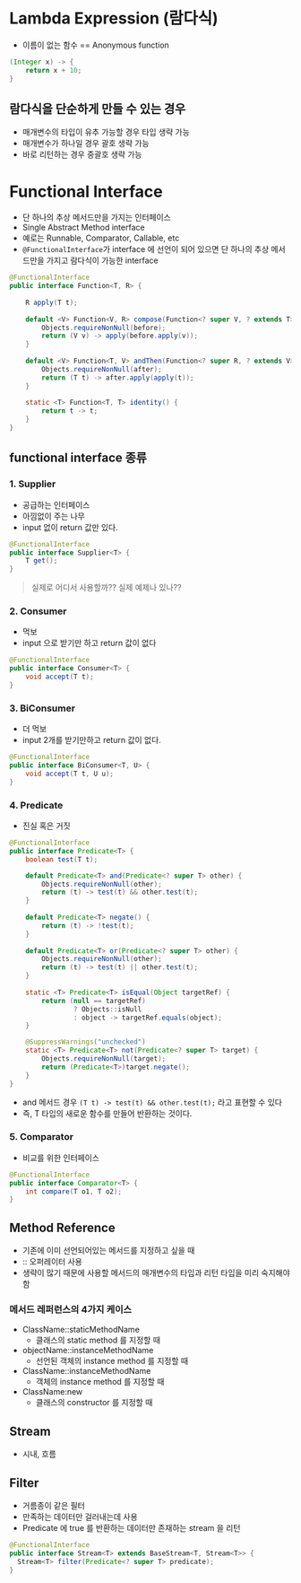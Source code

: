 # Lambda Expression (람다식)
- 이름이 없는 함수 == Anonymous function

```java
(Integer x) -> {
    return x + 10;    
}
```

## 람다식을 단순하게 만들 수 있는 경우
- 매개변수의 타입이 유추 가능할 경우 타입 생략 가능
- 매개변수가 하나일 경우 괄호 생략 가능
- 바로 리턴하는 경우 중괄호 생략 가능

# Functional Interface
- 단 하나의 추상 메서드만을 가지는 인터페이스
- Single Abstract Method interface
- 예로는 Runnable, Comparator, Callable, etc
- `@FunctionalInterface`가 interface 에 선언이 되어 있으면 단 하나의 추상 메서드만을 가지고 람다식이 가능한 interface
```java
@FunctionalInterface
public interface Function<T, R> {
    
    R apply(T t);
    
    default <V> Function<V, R> compose(Function<? super V, ? extends T> before) {
        Objects.requireNonNull(before);
        return (V v) -> apply(before.apply(v));
    }
    
    default <V> Function<T, V> andThen(Function<? super R, ? extends V> after) {
        Objects.requireNonNull(after);
        return (T t) -> after.apply(apply(t));
    }
    
    static <T> Function<T, T> identity() {
        return t -> t;
    }
}
```

## functional interface 종류
### 1. Supplier 
- 공급하는 인터페이스
- 아낌없이 주는 나무
- input 없이 return 값만 있다.
```java
@FunctionalInterface
public interface Supplier<T> {
    T get();
}
```
> 실제로 어디서 사용할까??
> 실제 예제나 있나??

### 2. Consumer
- 먹보
- input 으로 받기만 하고 return 값이 없다
```java
@FunctionalInterface
public interface Consumer<T> {
    void accept(T t);
}
```
### 3. BiConsumer
- 더 먹보
- input 2개를 받기만하고 return 값이 없다.
```java
@FunctionalInterface
public interface BiConsumer<T, U> {
    void accept(T t, U u);
}
```

### 4. Predicate
- 진실 혹은 거짓
```java
@FunctionalInterface
public interface Predicate<T> {
    boolean test(T t);

    default Predicate<T> and(Predicate<? super T> other) {
        Objects.requireNonNull(other);
        return (t) -> test(t) && other.test(t);
    }
    
    default Predicate<T> negate() {
        return (t) -> !test(t);
    }
    
    default Predicate<T> or(Predicate<? super T> other) {
        Objects.requireNonNull(other);
        return (t) -> test(t) || other.test(t);
    }
    
    static <T> Predicate<T> isEqual(Object targetRef) {
        return (null == targetRef)
                ? Objects::isNull
                : object -> targetRef.equals(object);
    }

    @SuppressWarnings("unchecked")
    static <T> Predicate<T> not(Predicate<? super T> target) {
        Objects.requireNonNull(target);
        return (Predicate<T>)target.negate();
    }
}
```
- and 메서드 경우 `(T t) -> test(t) && other.test(t);` 라고 표현할 수 있다
- 즉, T 타입의 새로운 함수를 만들어 반환하는 것이다.

### 5. Comparator
- 비교를 위한 인터페이스
```java
@FunctionalInterface
public interface Comparator<T> {
    int compare(T o1, T o2);
}
```

## Method Reference
- 기존에 이미 선언되어있는 메서드를 지정하고 싶을 때
- :: 오퍼레이터 사용
- 생략이 많기 때문에 사용할 메서드의 매개변수의 타입과 리턴 타입을 미리 숙지해야함

### 메서드 레퍼런스의 4가지 케이스
- ClassName::staticMethodName
  - 클래스의 static method 를 지정할 때
- objectName::instanceMethodName
  - 선언된 객체의 instance method 를 지정할 때
- ClassName::instanceMethodName
  - 객체의 instance method 를 지정할 때
- ClassName:new
  - 클래스의 constructor 를 지정할 때

## Stream
- 시내, 흐름

## Filter
- 거름종이 같은 필터
- 만족하는 데이터만 걸러내는데 사용
- Predicate 에 true 를 반환하는 데이터만 존재하는 stream 을 리턴
```java
@FunctionalInterface
public interface Stream<T> extends BaseStream<T, Stream<T>> {
  Stream<T> filter(Predicate<? super T> predicate);    
}
```